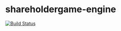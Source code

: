 # shareholdergame-engine

[![Build Status](https://travis-ci.org/shareholdergame/shareholdergame-engine.svg?branch=master)](https://travis-ci.org/shareholdergame/shareholdergame-engine)
